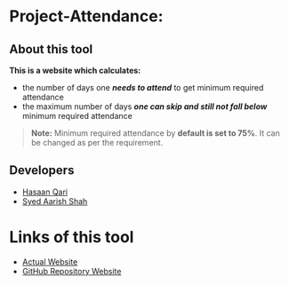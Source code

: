 # Project-Attendance:

## About this tool

**This is a website which calculates:**

 - the number of days one ***needs to attend*** to get minimum required
   attendance
 - the maximum number of days ***one can skip and still not fall below*** minimum
   required attendance

> **Note:** Minimum required attendance by **default is set to 75%**. It can be changed as per the requirement.

## Developers

 - [Hasaan Qari](https://www.linkedin.com/in/hasaan-qari-b33809202/)
 - [Syed Aarish Shah](https://twitter.com/syedaarishshah)

# Links of this tool

 - [Actual Website](https://c--o.de/-/attendance/)
 - [GitHub Repository Website](https://hassanqari9.github.io/Attendance-calculator-website/)
